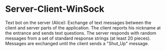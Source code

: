 # Server-Client-WinSock
Text bot on the server (Alice): Exchange of text messages between the client and server parts of the application. The client reports his nickname at the entrance and sends text questions. The server responds with random messages from a set of standard response strings (at least 20 pieces). Messages are exchanged until the client sends a "Shut_Up" message.
